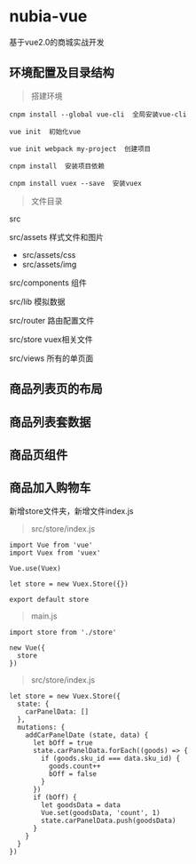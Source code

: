 # nubia-vue
基于vue2.0的商城实战开发

## 环境配置及目录结构

> 搭建环境

```
cnpm install --global vue-cli  全局安装vue-cli

vue init  初始化vue

vue init webpack my-project  创建项目

cnpm install  安装项目依赖

cnpm install vuex --save  安装vuex
```

> 文件目录

src

src/assets    样式文件和图片
- src/assets/css   
- src/assets/img   

src/components   组件

src/lib   模拟数据

src/router   路由配置文件

src/store   vuex相关文件

src/views   所有的单页面


## 商品列表页的布局

## 商品列表套数据

## 商品页组件

## 商品加入购物车

新增store文件夹，新增文件index.js

> src/store/index.js

```
import Vue from 'vue'
import Vuex from 'vuex'

Vue.use(Vuex)

let store = new Vuex.Store({})

export default store
```

> main.js

```
import store from './store'

new Vue({
  store
})
```

> src/store/index.js

```
let store = new Vuex.Store({
  state: {
    carPanelData: []
  },
  mutations: {
    addCarPanelDate (state, data) {
      let bOff = true
      state.carPanelData.forEach((goods) => {
        if (goods.sku_id === data.sku_id) {
          goods.count++
          bOff = false
        }
      })
      if (bOff) {
        let goodsData = data
        Vue.set(goodsData, 'count', 1)
        state.carPanelData.push(goodsData)
      }
    }
  }
})
```
